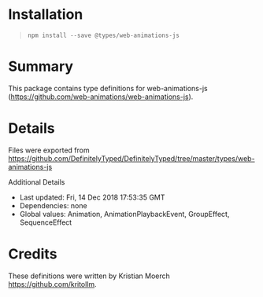 # Installation
> `npm install --save @types/web-animations-js`

# Summary
This package contains type definitions for web-animations-js (https://github.com/web-animations/web-animations-js).

# Details
Files were exported from https://github.com/DefinitelyTyped/DefinitelyTyped/tree/master/types/web-animations-js

Additional Details
 * Last updated: Fri, 14 Dec 2018 17:53:35 GMT
 * Dependencies: none
 * Global values: Animation, AnimationPlaybackEvent, GroupEffect, SequenceEffect

# Credits
These definitions were written by Kristian Moerch <https://github.com/kritollm>.
